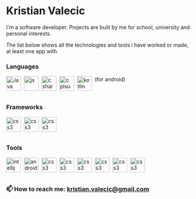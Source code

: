 # Kristian Valecic
I'm a software developer. Projects are built by me for school, university and personal interests.

The list below shows all the technologies and tools i have worked or made, at least one app with.
### Languages

<img align="left" alt="Java" width="40px" style="padding-right:5px;" src="https://cdn.jsdelivr.net/gh/devicons/devicon/icons/java/java-original.svg" />
<img align="left" alt="js" width="40px" style="padding-right:5px;" src="https://cdn.jsdelivr.net/gh/devicons/devicon/icons/javascript/javascript-original.svg" />
<img align="left" alt="c sharp" width="40px" style="padding-right:5px;" src="https://cdn.jsdelivr.net/gh/devicons/devicon/icons/csharp/csharp-plain.svg" />
<img align="left" alt="c plsuplus" width="40px" style="padding-right:5px;" src="https://cdn.jsdelivr.net/gh/devicons/devicon/icons/cplusplus/cplusplus-plain.svg" />
<!-- <img align="left" alt="microsoft sql server" width="40px" style="padding-right:5px;" src="https://cdn.jsdelivr.net/gh/devicons/devicon@v2.15.1/devicon.min.css" /> <i class="devicon-microsoftsqlserver-plain-wordmark"></i>-->
<img align="left" alt="kotlin" width="40px" style="padding-right:5px;" src="https://cdn.jsdelivr.net/gh/devicons/devicon/icons/kotlin/kotlin-original.svg" />
(for android)
<br><br><br>

### Frameworks
<img align="left" alt="css3" width="40px" style="padding-right:5px;" src="https://cdn.jsdelivr.net/gh/devicons/devicon/icons/spring/spring-original-wordmark.svg" />    
<img align="left" alt="css3" width="40px" style="padding-right:5px;" src="https://cdn.jsdelivr.net/gh/devicons/devicon/icons/vuejs/vuejs-original.svg" />
<img align="left" alt="css3" width="40px" style="padding-right:5px;" src="https://cdn.jsdelivr.net/gh/devicons/devicon/icons/dot-net/dot-net-plain-wordmark.svg" />     
<!-- <img align="left" alt="android" width="40px" style="padding-right:5px;" src="https://cdn.jsdelivr.net/gh/devicons/devicon/icons/android/android-plain.svg" /> -->

<br><br><br>

### Tools

<img align="left" alt="intellij" width="40px" style="padding-right:5px;" src="https://cdn.jsdelivr.net/gh/devicons/devicon/icons/intellij/intellij-original.svg" />
<img align="left" alt="android studio" width="40px" style="padding-right:5px;" src="https://cdn.jsdelivr.net/gh/devicons/devicon/icons/androidstudio/androidstudio-original.svg" />
<img align="left" alt="css3" width="40px" style="padding-right:5px;" src="https://cdn.jsdelivr.net/gh/devicons/devicon/icons/visualstudio/visualstudio-plain.svg" />
<img align="left" alt="css3" width="40px" style="padding-right:5px;" src="https://cdn.jsdelivr.net/gh/devicons/devicon/icons/vscode/vscode-original.svg" />
<img align="left" alt="css3" width="40px" style="padding-right:5px;" src="https://cdn.jsdelivr.net/gh/devicons/devicon/icons/docker/docker-plain-wordmark.svg" />
<img align="left" alt="css3" width="40px" style="padding-right:5px;" src="https://cdn.jsdelivr.net/gh/devicons/devicon/icons/figma/figma-original.svg" />
<img align="left" alt="css3" width="40px" style="padding-right:5px;" src="https://cdn.jsdelivr.net/gh/devicons/devicon/icons/illustrator/illustrator-line.svg" />
<img align="left" alt="css3" width="40px" style="padding-right:5px;" src="https://cdn.jsdelivr.net/gh/devicons/devicon/icons/photoshop/photoshop-line.svg" />
             
<!-- ### Currently learning -->
<br><br><br>

### 📫 How to reach me: kristian.valecic@gmail.com

<!--
- 🔭 
- 🌱 
- 👯 
- 🤔 
- 💬 
- 📫
- 😄 
- ⚡
-->
